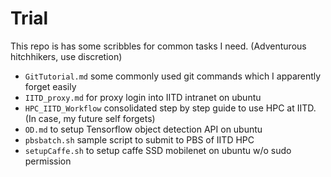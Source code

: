 # Trial
This repo is has some scribbles for common tasks I need. (Adventurous hitchhikers, use discretion)
- `GitTutorial.md` some commonly used git commands which I apparently forget easily
- `IITD_proxy.md` for proxy login into IITD intranet on ubuntu
- `HPC_IITD_Workflow` consolidated step by step guide to use HPC at IITD. (In case, my future self forgets)
- `OD.md` to setup Tensorflow object detection API on ubuntu
- `pbsbatch.sh` sample script to submit to PBS of IITD HPC
- `setupCaffe.sh` to setup caffe SSD mobilenet on ubuntu w/o sudo permission
